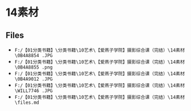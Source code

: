 # 14素材

## Files

- `F:/【01分类书籍】\分类书籍\10艺术\【爱燕子学院】摄影综合课（完结）\14素材\0B4A8854 .JPG`
- `F:/【01分类书籍】\分类书籍\10艺术\【爱燕子学院】摄影综合课（完结）\14素材\0B4A8855 .png`
- `F:/【01分类书籍】\分类书籍\10艺术\【爱燕子学院】摄影综合课（完结）\14素材\0B4A9012 .JPG`
- `F:/【01分类书籍】\分类书籍\10艺术\【爱燕子学院】摄影综合课（完结）\14素材\WILL7746 .JPG`
- `F:/【01分类书籍】\分类书籍\10艺术\【爱燕子学院】摄影综合课（完结）\14素材\files.md`
